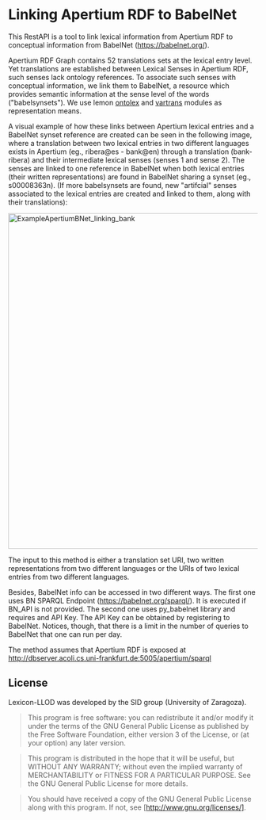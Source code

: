 # Linking Apertium RDF to BabelNet

This RestAPI is a tool to link lexical information from Apertium RDF to conceptual information from BabelNet (https://babelnet.org/).

Apertium RDF Graph contains 52 translations sets at the lexical entry level. Yet translations are established between Lexical Senses in Apertium RDF, such senses lack ontology references. To associate such senses with conceptual information, we link them to BabelNet, a resource which provides semantic information at the sense level of the words ("babelsynsets"). We use lemon [ontolex](https://www.w3.org/2016/05/ontolex/#core) and [vartrans](https://www.w3.org/2016/05/ontolex/#variation-translation-vartrans) modules as representation means. 

A visual example of how these links between Apertium lexical entries and a BabelNet synset reference are created can be seen in the following image, where a translation between two lexical entries in two different languages exists in Apertium (eg., ribera@es - bank@en) through a translation (bank-ribera) and their intermediate lexical senses (senses 1 and sense 2). The senses are linked to one reference in BabelNet when both lexical entries (their written representations) are found in BabelNet sharing a synset (eg., s00008363n). (If more babelsynsets are found, new "artifcial" senses associated to the lexical entries are created and linked to them, along with their translations):

<img width="677" alt="ExampleApertiumBNet_linking_bank" src="https://user-images.githubusercontent.com/79651222/175898594-e943ccb9-2f79-4aed-8361-acaec8ad5320.png">

The input to this method is either a translation set URI, two written representations from two different languages or the URIs of two lexical entries from two different languages. 

Besides, BabelNet info can be accessed in two different ways. The first one uses BN SPARQL Endpoint (https://babelnet.org/sparql/). It is executed if BN_API is not provided. The second one uses py_babelnet library and requires and API Key. The API Key can be obtained by registering to BabelNet. Notices, though, that there is a limit in the number of queries to BabelNet that one can run per day. 

The method assumes that Apertium RDF is exposed at http://dbserver.acoli.cs.uni-frankfurt.de:5005/apertium/sparql

## License

Lexicon-LLOD was developed by the SID group (University of Zaragoza).

>    This program is free software: you can redistribute it and/or modify
    it under the terms of the GNU General Public License as published by
    the Free Software Foundation, either version 3 of the License, or
    (at your option) any later version.

>    This program is distributed in the hope that it will be useful,
    but WITHOUT ANY WARRANTY; without even the implied warranty of
    MERCHANTABILITY or FITNESS FOR A PARTICULAR PURPOSE.  See the
    GNU General Public License for more details.

>    You should have received a copy of the GNU General Public License
    along with this program.  If not, see [http://www.gnu.org/licenses/].

